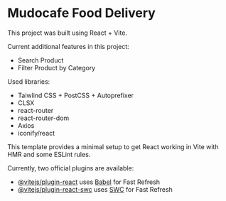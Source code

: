# Mudocafe Food Delivery

This project was built using React + Vite.

Current additional features in this project:

- Search Product
- Filter Product by Category

Used libraries:

- Taiwlind CSS + PostCSS + Autoprefixer
- CLSX
- react-router
- react-router-dom
- Axios
- iconify/react

This template provides a minimal setup to get React working in Vite with HMR and some ESLint rules.

Currently, two official plugins are available:

- [@vitejs/plugin-react](https://github.com/vitejs/vite-plugin-react/blob/main/packages/plugin-react/README.md) uses [Babel](https://babeljs.io/) for Fast Refresh
- [@vitejs/plugin-react-swc](https://github.com/vitejs/vite-plugin-react-swc) uses [SWC](https://swc.rs/) for Fast Refresh
